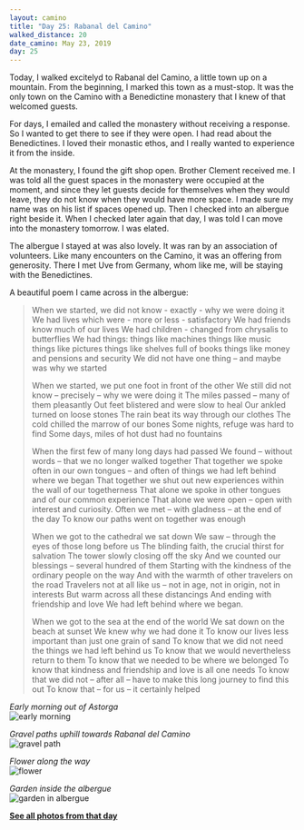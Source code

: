 ```yaml
---
layout: camino
title: "Day 25: Rabanal del Camino"
walked_distance: 20
date_camino: May 23, 2019
day: 25
---
```


Today, I walked excitelyd to Rabanal del Camino, a little town up on a mountain. From the beginning, I marked this town as a must-stop. It was the only town on the Camino with a Benedictine monastery that I knew of that welcomed guests.

For days, I emailed and called the monastery without receiving a response. So I wanted to get there to see if they were open. I had read about the Benedictines. I loved their monastic ethos, and I really wanted to experience it from the inside.

At the monastery, I found the gift shop open. Brother Clement received me. I was told all the guest spaces in the monastery were occupied at the moment, and since they let guests decide for themselves when they would leave, they do not know when they would have more space. I made sure my name was on his list if spaces opened up. Then I checked into an albergue right beside it. When I checked later again that day, I was told I can move into the monastery tomorrow. I was elated. 

The albergue I stayed at was also lovely. It was ran by an association of volunteers. Like many encounters on the Camino, it was an offering from generosity. There I met Uve from Germany, whom like me, will be staying with the Benedictines.

A beautiful poem I came across in the albergue:
> When we started, we did not know - exactly - why we were doing it
> We had lives which were - more or less - satisfactory
> We had friends know much of our lives
> We had children - changed from chrysalis to butterflies
> We had things:
> 		things like machines
> 		things like music
> 		things like pictures
> 		things like shelves full of books
> 		things like money and pensions and security
> We did not have one thing – and maybe was why we started
> 
> When we started, we put one foot in front of the other
> We still did not know – precisely – why we were doing it
> The miles passed – many of them pleasantly
> Out feet blistered and were slow to heal
> Our ankled turned on loose stones
> The rain beat its way through our clothes
> The cold chilled the marrow of our bones
> Some nights, refuge was hard to find
> Some days, miles of hot dust had no fountains
> 
> When the first few of many long days had passed
> We found – without words – that we no longer walked together
> That together we spoke often in our own tongues – 
> 			and often of things we had left behind where we began
> That together we shut out new experiences within the wall of our togetherness
> That alone we spoke in other tongues and of our common experience
> That alone we were open – open with interest and curiosity.
> Often we met – with gladness – at the end of the day
> To know our paths went on together was enough
> 
> When we got to the cathedral we sat down
> We saw – through the eyes of those long before us
> The blinding faith, the crucial thirst for salvation
> The tower slowly closing off the sky
> And we counted our blessings – several hundred of them
> Starting with the kindness of the ordinary people on the way
> And with the warmth of other travelers on the road
> Travelers not at all like us – not in age, not in origin, not in interests
> But warm across all these distancings
> And ending with friendship and love
> We had left behind where we began.
> 
> When we got to the sea at the end of the world
> We sat down on the beach at sunset
> We knew why we had done it
> To know our lives less important than just one grain of sand
> To know that we did not need the things we had left behind us
> To know that we would nevertheless return to them
> To know that we needed to be where we belonged
> To know that kindness and friendship and love is all one needs
> To know that we did not – after all – have to make this long journey to find this out
> To know that – for us – it certainly helped

*Early morning out of Astorga*  
![early morning](https://lh3.googleusercontent.com/pw/ACtC-3ciIhsmh0rpqsa3ngnZAA5-M3ov5PmPsAf9WF85QHzYaqLZeBRUik-I3IYLV76aQ0sacbQhXSQ6qf_86eSC6m0SoK5hP6TZf7RZCpQHol5okRAKmmDBFkb5NkF26x8ej6Y9rWUIEBAM3xS_8qB_6ceBDg=w2500-h1406-no?authuser=0)

*Gravel paths uphill towards Rabanal del Camino*  
![gravel path](https://lh3.googleusercontent.com/pw/ACtC-3fmP6flqKEq1WNJ9SeCGe6Xwa88vrgAne3KBTgf85LYE_rSOO_JB06TLv9DJpXe5SSWRHF890k236IgVjKx1RYV9PeT9ihoWjFg12FY_BU9o4b2E682uOP6F4cYJjj_CC8Lk4ObSAhBKKKxppSHyn_mlA=w2500-h1406-no?authuser=0)

*Flower along the way*  
![flower](https://lh3.googleusercontent.com/pw/ACtC-3ffq5A6N0nDw3AosD23kJH7eOg1QIxb2yKUfrTldecj_EVpd02AEh62Us8qDg71pb4QvXINCfzkQzeEhVN7MyIfI6aMZYmwD0_BKi9Tpc6kQPe-nsIJfozBQNlcHI7Ts4TBfWtmdlZAdDapj1-LrDhVCg=w2500-h1406-no?authuser=0)

*Garden inside the albergue*  
![garden in albergue](https://lh3.googleusercontent.com/pw/ACtC-3eHrihR8bqmryHQdjNlQPbO3b6fzAmJ4yFT47kegp3y0XYV-0FxbW0pMQM6xwLzia5CiIHZTdPyoJpyo7yEIpmLXWEBTJ8MOwAcJnKV7Kd65gUqtiqwvd6mJwpDxQzAZHHNazYytZQuzID2C-smjXI0gA=w2500-h1406-no?authuser=0)

[**See all photos from that day**](https://photos.app.goo.gl/b4WJsXFWTqXJvx5v7)

